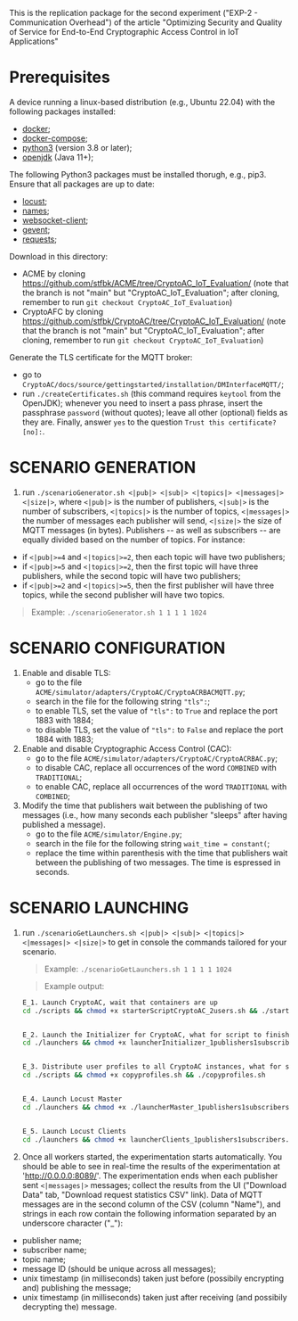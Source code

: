 This is the replication package for the second experiment ("EXP-2 - Communication Overhead") of the article "Optimizing Security and Quality of Service for End-to-End Cryptographic Access Control in IoT Applications"


# Prerequisites

A device running a linux-based distribution (e.g., Ubuntu 22.04) with the following packages installed:
* [docker](https://docs.docker.com/get-docker/);
* [docker-compose](https://docs.docker.com/compose/install/);
* [python3](https://www.python.org/downloads/) (version 3.8 or later);
* [openjdk](https://openjdk.org/) (Java 11+);

The following Python3 packages must be installed thorugh, e.g., pip3. Ensure that all packages are up to date:
* [locust](https://docs.locust.io/en/stable/installation.html);
* [names](https://pypi.org/project/names/);
* [websocket-client](https://github.com/websocket-client/websocket-client);
* [gevent](https://pypi.org/project/gevent/);
* [requests](https://pypi.org/project/requests/);

Download in this directory:
* ACME by cloning https://github.com/stfbk/ACME/tree/CryptoAC_IoT_Evaluation/ (note that the branch is not "main" but "CryptoAC_IoT_Evaluation"; after cloning, remember to run `git checkout CryptoAC_IoT_Evaluation`)
* CryptoAFC by cloning https://github.com/stfbk/CryptoAC/tree/CryptoAC_IoT_Evaluation/ (note that the branch is not "main" but "CryptoAC_IoT_Evaluation"; after cloning, remember to run `git checkout CryptoAC_IoT_Evaluation`)

Generate the TLS certificate for the MQTT broker:
* go to `CryptoAC/docs/source/gettingstarted/installation/DMInterfaceMQTT/`;
* run `./createCertificates.sh` (this command requires `keytool` from the OpenJDK); whenever you need to insert a pass phrase, insert the passphrase `password` (without quotes); leave all other (optional) fields as they are. Finally, answer `yes` to the question `Trust this certificate? [no]:`.



# SCENARIO GENERATION
1. run `./scenarioGenerator.sh <|pub|> <|sub|> <|topics|> <|messages|> <|size|>`, where `<|pub|>` is the number of publishers, `<|sub|>` is the number of subscribers, `<|topics|>` is the number of topics, `<|messages|>` the number of messages each publisher will send, `<|size|>` the size of MQTT messages (in bytes). Publishers -- as well as subscribers -- are equally divided based on the number of topics. For instance:
* if `<|pub|>=4` and `<|topics|>=2`, then each topic will have two publishers;
* if `<|pub|>=5` and `<|topics|>=2`, then the first topic will have three publishers, while the second topic will have two publishers;
* if `<|pub|>=2` and `<|topics|>=5`, then the first publisher will have three topics, while the second publisher will have two topics.

> Example: `./scenarioGenerator.sh 1 1 1 1 1024`



# SCENARIO CONFIGURATION
1. Enable and disable TLS:
    * go to the file `ACME/simulator/adapters/CryptoAC/CryptoACRBACMQTT.py`;
    * search in the file for the following string `"tls":`;
    * to enable TLS, set the value of `"tls":` to `True` and replace the port 1883 with 1884;
    * to disable TLS, set the value of `"tls":` to `False` and replace the port 1884 with 1883;
2. Enable and disable Cryptographic Access Control (CAC):
    * go to the file `ACME/simulator/adapters/CryptoAC/CryptoACRBAC.py`;
    * to disable CAC, replace all occurrences of the word `COMBINED` with `TRADITIONAL`;
    * to enable CAC, replace all occurrences of the word `TRADITIONAL` with `COMBINED`;
3. Modify the time that publishers wait between the publishing of two messages (i.e., how many seconds each publisher "sleeps" after having published a message).
    * go to the file `ACME/simulator/Engine.py`;
    * search in the file for the following string `wait_time = constant(`;
    * replace the time within parenthesis with the time that publishers wait between the publishing of two messages. The time is espressed in seconds.



# SCENARIO LAUNCHING
1. run `./scenarioGetLaunchers.sh <|pub|> <|sub|> <|topics|> <|messages|> <|size|>` to get in console the commands tailored for your scenario.

    > Example: `./scenarioGetLaunchers.sh 1 1 1 1 1024`

    > Example output: 
    
    ```bash
    E_1. Launch CryptoAC, wait that containers are up
    cd ./scripts && chmod +x starterScriptCryptoAC_2users.sh && ./starterScriptCryptoAC_2users.sh


    E_2. Launch the Initializer for CryptoAC, what for script to finish
    cd ./launchers && chmod +x launcherInitializer_1publishers1subscribers1topics.sh && ./launcherInitializer_1publishers1subscribers1topics.sh


    E_3. Distribute user profiles to all CryptoAC instances, what for script to finish
    cd ./scripts && chmod +x copyprofiles.sh && ./copyprofiles.sh


    E_4. Launch Locust Master
    cd ./launchers && chmod +x ./launcherMaster_1publishers1subscribers1messages.sh && ./launcherMaster_1publishers1subscribers1messages.sh


    E_5. Launch Locust Clients
    cd ./launchers && chmod +x launcherClients_1publishers1subscribers.sh && ./launcherClients_1publishers1subscribers.sh
    ```

2. Once all workers started, the experimentation starts automatically. You should be able to see in real-time the results of the experimentation at 'http://0.0.0.0:8089/'. The experimentation ends when each publisher sent `<|messages|>` messages; collect the results from the UI ("Download Data" tab, "Download request statistics CSV" link). Data of MQTT messages are in the second column of the CSV (column "Name"), and strings in each row contain the following information separated by an underscore character ("_"):
- publisher name;
- subscriber name;
- topic name;
- message ID (should be unique across all messages);
- unix timestamp (in milliseconds) taken just before (possibily encrypting and) publishing the message;
- unix timestamp (in milliseconds) taken just after receiving (and possibily decrypting the) message.
